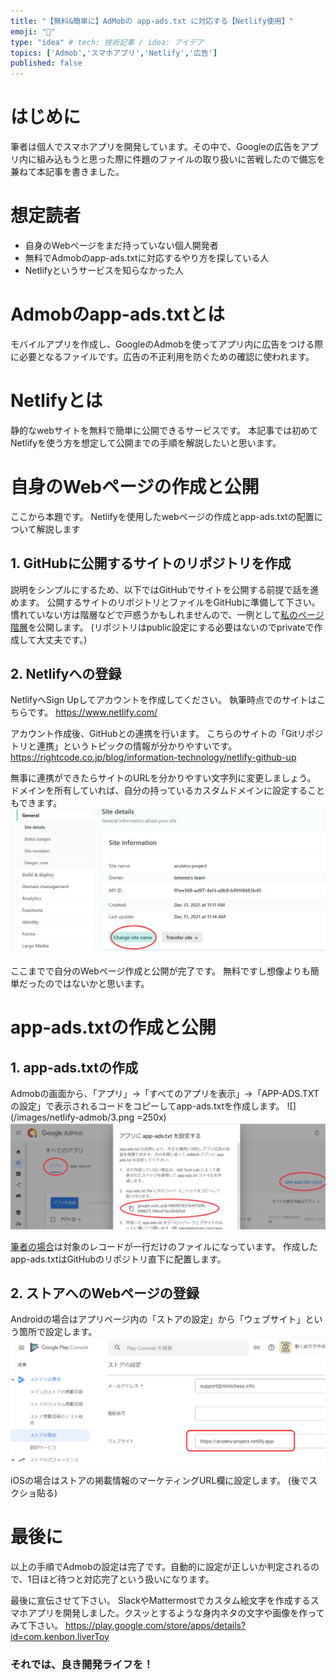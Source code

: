 ```yaml
---
title: "【無料&簡単に】AdMobの app-ads.txt に対応する【Netlify使用】"
emoji: "🏃"
type: "idea" # tech: 技術記事 / idea: アイデア
topics: ['Admob','スマホアプリ','Netlify','広告']
published: false
---
```

# はじめに
筆者は個人でスマホアプリを開発しています。その中で、Googleの広告をアプリ内に組み込もうと思った際に件題のファイルの取り扱いに苦戦したので備忘を兼ねて本記事を書きました。

# 想定読者
- 自身のWebページをまだ持っていない個人開発者
- 無料でAdmobのapp-ads.txtに対応するやり方を探している人
- Netlifyというサービスを知らなかった人

# Admobのapp-ads.txtとは
モバイルアプリを作成し、GoogleのAdmobを使ってアプリ内に広告をつける際に必要となるファイルです。広告の不正利用を防ぐための確認に使われます。

# Netlifyとは
静的なwebサイトを無料で簡単に公開できるサービスです。
本記事では初めてNetlifyを使う方を想定して公開までの手順を解説したいと思います。

# 自身のWebページの作成と公開
ここから本題です。
Netlifyを使用したwebページの作成とapp-ads.txtの配置について解説します

## 1. GitHubに公開するサイトのリポジトリを作成
説明をシンプルにするため、以下ではGitHubでサイトを公開する前提で話を進めます。
公開するサイトのリポジトリとファイルをGitHubに準備して下さい。
慣れていない方は階層などで戸惑うかもしれませんので、一例として[私のページ階層](https://github.com/teteeee/myhomepage)を公開します。
(リポジトリはpublic設定にする必要はないのでprivateで作成して大丈夫です。)
## 2. Netlifyへの登録
NetlifyへSign Upしてアカウントを作成してください。
執筆時点でのサイトはこちらです。
https://www.netlify.com/

アカウント作成後、GitHubとの連携を行います。
こちらのサイトの「Gitリポジトリと連携」というトピックの情報が分かりやすいです。
https://rightcode.co.jp/blog/information-technology/netlify-github-up

無事に連携ができたらサイトのURLを分かりやすい文字列に変更しましょう。
ドメインを所有していれば、自分の持っているカスタムドメインに設定することもできます。
![](/images/netlify-admob/2.png)

ここまでで自分のWebページ作成と公開が完了です。
無料ですし想像よりも簡単だったのではないかと思います。

# app-ads.txtの作成と公開

## 1. app-ads.txtの作成
Admobの画面から、「アプリ」→「すべてのアプリを表示」→「APP-ADS.TXTの設定」で表示されるコードをコピーしてapp-ads.txtを作成します。
![](/images/netlify-admob/3.png =250x)
![](/images/netlify-admob/4.png)

[筆者の場合](https://github.com/teteeee/myhomepage/blob/main/app-ads.txt)は対象のレコードが一行だけのファイルになっています。
作成したapp-ads.txtはGitHubのリポジトリ直下に配置します。

## 2. ストアへのWebページの登録
Androidの場合はアプリページ内の「ストアの設定」から「ウェブサイト」という箇所で設定します。
![](/images/netlify-admob/1.png)


iOSの場合はストアの掲載情報のマーケティングURL欄に設定します。
(後でスクショ貼る)

# 最後に
以上の手順でAdmobの設定は完了です。自動的に設定が正しいか判定されるので、1日ほど待つと対応完了という扱いになります。

最後に宣伝させて下さい。
SlackやMattermostでカスタム絵文字を作成するスマホアプリを開発しました。クスッとするような身内ネタの文字や画像を作ってみて下さい。
https://play.google.com/store/apps/details?id=com.kenbon.liverToy


### それでは、良き開発ライフを！